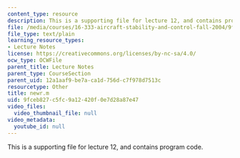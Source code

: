 ```yaml
---
content_type: resource
description: This is a supporting file for lecture 12, and contains program code.
file: /media/courses/16-333-aircraft-stability-and-control-fall-2004/9fceb827c5fc9a12420f0e7d28a87e47_newr.m
file_type: text/plain
learning_resource_types:
- Lecture Notes
license: https://creativecommons.org/licenses/by-nc-sa/4.0/
ocw_type: OCWFile
parent_title: Lecture Notes
parent_type: CourseSection
parent_uid: 12a1aaf9-be7a-ca1d-756d-c7f978d7513c
resourcetype: Other
title: newr.m
uid: 9fceb827-c5fc-9a12-420f-0e7d28a87e47
video_files:
  video_thumbnail_file: null
video_metadata:
  youtube_id: null
---
```

This is a supporting file for lecture 12, and contains program code.